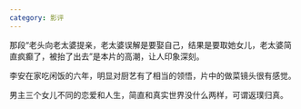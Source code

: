 ```yaml
---
category: 影评
---
```


那段“老头向老太婆提亲，老太婆误解是要娶自己，结果是要取她女儿，老太婆简直疯癫了，被抬了出去”是本片的高潮，让人印象深刻。

李安在家吃闲饭的六年，明显对厨艺有了相当的领悟，片中的做菜镜头很有感觉。

男主三个女儿不同的恋爱和人生，简直和真实世界没什么两样，可谓返璞归真。
